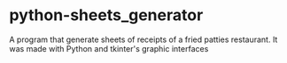 # python-sheets_generator

A program that generate sheets of receipts of a fried patties restaurant. It was made with Python and tkinter's graphic interfaces
